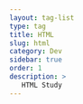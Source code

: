 ```yaml
---
layout: tag-list
type: tag
title: HTML
slug: html
category: Dev
sidebar: true
order: 1
description: >
   HTML Study
---
```


